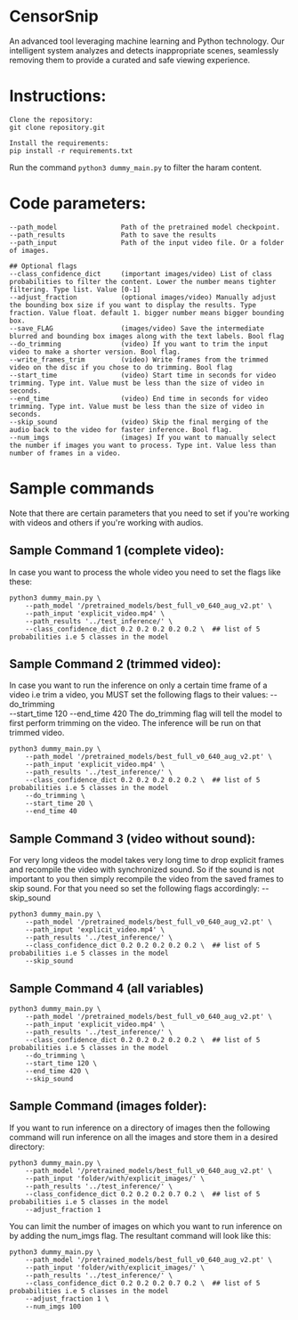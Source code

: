 # CensorSnip
An advanced tool leveraging machine learning and Python technology. Our intelligent system analyzes and detects inappropriate scenes, seamlessly removing them to provide a curated and safe viewing experience.


# Instructions:
```
Clone the repository:
git clone repository.git

Install the requirements:
pip install -r requirements.txt
```
Run the command `python3 dummy_main.py` to filter the haram content.
# Code parameters:
```
--path_model                Path of the pretrained model checkpoint.
--path_results              Path to save the results
--path_input                Path of the input video file. Or a folder of images.

## Optional flags
--class_confidence_dict     (important images/video) List of class probabilities to filter the content. Lower the number means tighter filtering. Type list. Value [0-1] 
--adjust_fraction           (optional images/video) Manually adjust the bounding box size if you want to display the results. Type fraction. Value float. default 1. bigger number means bigger bounding box.
--save_FLAG                 (images/video) Save the intermediate blurred and bounding box images along with the text labels. Bool flag
--do_trimming               (video) If you want to trim the input video to make a shorter version. Bool flag.
--write_frames_trim         (video) Write frames from the trimmed video on the disc if you chose to do trimming. Bool flag
--start_time                (video) Start time in seconds for video trimming. Type int. Value must be less than the size of video in seconds.
--end_time                  (video) End time in seconds for video trimming. Type int. Value must be less than the size of video in seconds.
--skip_sound                (video) Skip the final merging of the audio back to the video for faster inference. Bool flag.
--num_imgs                  (images) If you want to manually select the number if images you want to process. Type int. Value less than number of frames in a video.
```

# Sample commands
Note that there are certain parameters that you need to set if you're working with videos and others if you're working with audios.
## Sample Command 1 (complete video):
In case you want to process the whole video you need to set the flags like these:
```
python3 dummy_main.py \
    --path_model '/pretrained_models/best_full_v0_640_aug_v2.pt' \
    --path_input 'explicit_video.mp4' \
    --path_results '../test_inference/' \
    --class_confidence_dict 0.2 0.2 0.2 0.2 0.2 \  ## list of 5 probabilities i.e 5 classes in the model
```
## Sample Command 2 (trimmed video):
In case you want to run the inference on only a certain time frame of a video i.e trim a video, you MUST set the following flags to their values:
--do_trimming            
--start_time 120 
--end_time 420 
The do_trimming flag will tell the model to first perform trimming on the video. The inference will be run on that trimmed video.

```
python3 dummy_main.py \
    --path_model '/pretrained_models/best_full_v0_640_aug_v2.pt' \
    --path_input 'explicit_video.mp4' \
    --path_results '../test_inference/' \
    --class_confidence_dict 0.2 0.2 0.2 0.2 0.2 \  ## list of 5 probabilities i.e 5 classes in the model
    --do_trimming \
    --start_time 20 \
    --end_time 40 
```
## Sample Command 3 (video without sound):
For very long videos the model takes very long time to drop explicit frames and recompile the video with synchronized sound. So if the sound is not important to you then
simply recompile the video from the saved frames to skip sound. For that you need so set the following flags accordingly:
--skip_sound
```
python3 dummy_main.py \
    --path_model '/pretrained_models/best_full_v0_640_aug_v2.pt' \
    --path_input 'explicit_video.mp4' \
    --path_results '../test_inference/' \
    --class_confidence_dict 0.2 0.2 0.2 0.2 0.2 \  ## list of 5 probabilities i.e 5 classes in the model
    --skip_sound
```

## Sample Command 4 (all variables)
```
python3 dummy_main.py \
    --path_model '/pretrained_models/best_full_v0_640_aug_v2.pt' \
    --path_input 'explicit_video.mp4' \
    --path_results '../test_inference/' \
    --class_confidence_dict 0.2 0.2 0.2 0.2 0.2 \  ## list of 5 probabilities i.e 5 classes in the model
    --do_trimming \
    --start_time 120 \
    --end_time 420 \
    --skip_sound 
```
## Sample Command (images folder):
If you want to run inference on a directory of images then the following command will run inference on all the images and store them in a desired directory:
```
python3 dummy_main.py \
    --path_model '/pretrained_models/best_full_v0_640_aug_v2.pt' \
    --path_input 'folder/with/explicit_images/' \
    --path_results '../test_inference/' \
    --class_confidence_dict 0.2 0.2 0.2 0.7 0.2 \  ## list of 5 probabilities i.e 5 classes in the model
    --adjust_fraction 1 
```
You can limit the number of images on which you want to run inference on by adding the num_imgs flag. The resultant command will look like this:
```
python3 dummy_main.py \
    --path_model '/pretrained_models/best_full_v0_640_aug_v2.pt' \
    --path_input 'folder/with/explicit_images/' \
    --path_results '../test_inference/' \
    --class_confidence_dict 0.2 0.2 0.2 0.7 0.2 \  ## list of 5 probabilities i.e 5 classes in the model
    --adjust_fraction 1 \
    --num_imgs 100
```
